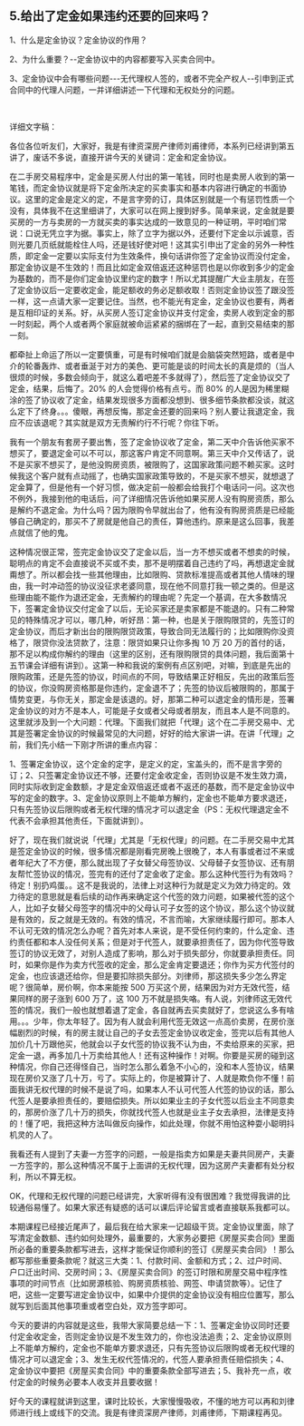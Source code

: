 ## 5.给出了定金如果违约还要的回来吗？
1、什么是定金协议？定金协议的作用？


2、为什么重要？--定金协议中的内容都要写入买卖合同中。


3、定金协议中会有哪些问题---无代理权人签的，或者不完全产权人--引申到正式合同中的代理人问题，一并详细讲述一下代理和无权处分的问题。


 


详细文字稿：


各位各位听友们，大家好，我是有律资深房产律师刘甫律师，本系列已经讲到第五讲了，废话不多说，直接开讲今天的关键词：定金和定金协议。


在二手房交易程序中，定金是买房人付出的第一笔钱，同时也是卖房人收到的第一笔钱，而定金协议就是将下定金所决定的买卖事实和基本内容进行确定的书面协议。这里的定金是定义的定，不是言字旁的订，具体区别就是一个有惩罚性质一个没有，具体我不在这里细讲了，大家可以在网上搜到好多。简单来说，定金就是要买房的一方与卖房的一方就买卖的事实达成的一致意见的一种证明，平时咱们常说：口说无凭立字为据。事实上，除了立字为据以外，还要付下定金以示诚意，否则光要几页纸就能栓住人吗，还是钱好使对吧！这其实引申出了定金的另外一种性质，即定金一定要以实际支付为生效条件，换句话讲你签了定金协议而没付定金，那定金协议是不生效的！而且比如定金双倍返还这种惩罚也是以你收到多少的定金为基数的，而不是你们定金协议里约定的数字！所以尤其提醒广大业主朋友，在签了定金协议后一定要收定金，能足额收的务必足额收取！否则定金协议签了跟没签一样，这一点请大家一定要记住。当然，也不能光有定金，定金协议也要有，两者是互相印证的关系。好，从买房人签订定金协议并支付定金，卖房人收到定金的那一时刻起，两个人或者两个家庭就被命运紧紧的捆绑在了一起，直到交易结束的那一刻。


都牵扯上命运了所以一定要慎重，可是有时候咱们就是会脑袋突然短路，或者是中介的轮番轰炸、或者垂涎于对方的美色、更可能是谈的时间太长的真是烦的（当人很烦的时候，多数会倾向于，就这么着吧差不多就得了），然后签了定金协议交了定金，结果，后悔了。20% 的人会觉得价格有点亏。而 80% 的人是因为稀里糊涂的签了协议收了定金，结果发现很多方面都没想到、很多细节条款都没谈，就这么定下了终身。。。傻眼，再想反悔，那定金还要的回来吗？别人要让我退定金，我应不应该退呢？其实就是双方无责解约行不行呢？你往下听。


我有一个朋友有套房子要出售，签了定金协议收了定金，第二天中介告诉他买家不想买了，要退定金可以不可以，那这客户肯定不同意啊。第三天中介又传话了，说不是买家不想买了，是他没购房资质，被限购了，这国家政策问题不赖买家。这时候我这个客户就有点动摇了，也确实国家政策导致的，不是买家不想买，就想退了定金算了，但是他有一个好习惯，做决定前一般都会给我打个电话问一问。这次也不例外，我接到他的电话后，问了详细情况告诉他如果买房人没有购房资质，那么是解约不退定金。为什么吗？因为限购令早就出台了，他有没有购房资质是已经能够自己确定的，那买不了房就是他自己的责任，算他违约。原来是这么回事，我差点就信了他的鬼。


这种情况很正常，签完定金协议交了定金以后，当一方不想买或者不想卖的时候，聪明点的肯定不会直接说不买或不卖，那不是明摆着自己违约了吗，再想退定金就甭想了。所以都会找一些其他理由，比如限购、贷款标准提高或者其他人情味的理由，我一时冲动签的协议没征求老婆同意，现在他不同意打我一顿之类的。但是这些理由能不能作为退还定金，无责解约的理由呢？先定一个基调，在大多数情况下，签署定金协议交付定金了以后，无论买家还是卖家都是不能退的。只有二种常见的特殊情况才可以，哪几种，听好昂：第一种，也是关于限购限贷的，先签订的定金协议，而后才新出台的限购限贷政策，导致合同无法履行的；比如限购你没资格了，限贷你没法贷款了，注意：限贷如果只让你多掏 10 万 20 万的首付的话，那不足以构成你解约的理由（这里的区别，还有限购限贷的具体问题，我后面第十五节课会详细有讲到）。这第一种和我说的案例有点区别吧，对嘛，到底是先出的限购政策，还是先签的协议，时间点的不同，导致结果正好相反，先出的政策后签的协议，你没购房资格那是你违约，定金退不了；先签的协议后被限购的，那属于情势变更，与你无关，那定金是该退的。好，那第二种可以退定金的情形是，签署定金协议的对方不是本人，可能是子女或者父母或者朋友，而且本人是不同意的。这里就涉及到一个大问题：代理。下面我们就把「代理」这个在二手房交易中、尤其是签署定金协议的时候最常见的大问题，好好的给大家讲一讲。在讲「代理」之前，我们先小结一下刚才所讲的重点内容：


1、签署定金协议，这个定金的定字，是定义的定，宝盖头的，而不是言字旁的订；2、只签署定金协议还不够，还要付定金收定金，否则协议是不发生效力滴，同时实际收到定金数额，才是定金双倍返还或者不返还的基数，而不是定金协议中写的定金的数字。3、定金协议原则上不能单方解约，定金也不能单方要求退还，只有先签协议后限购或者无权代理的情况才可以退定金（PS：无权代理退定金不代表不会承担其他责任，下面就讲到）。


好了，现在我们就说说「代理」尤其是「无权代理」的问题。在二手房交易中尤其是签定金协议的时候，很多情况都是刚看完房晚上很晚了，本人有事或者过不来或者年纪大了不方便，那么就出现了子女替父母签协议、父母替子女签协议、还有朋友帮忙签协议的情况，签完有的还付了定金收了定金。那么这种代签行为有效吗？待定！别扔鸡蛋。。这不是我说的，法律上对这种行为就是定义为效力待定的。效力待定的意思就是看后续的动作再来确定这个代签的效力问题，如果被代签的这个人，比如子女替父母签字的情况中的父母认可子女签的这个协议，那么这个协议就是有效的，反之就是无效的。有效的情况，不言而喻，大家继续履行即可。那本人不认可无效的情况怎么办呢？首先对本人来说，是不受任何约束的，什么定金、违约责任都和本人没任何关系；但是对于代签人，就要承担责任了，因为你代签导致签订的协议无效了，对别人造成了影响，那么对于损失部分，你就要承担责任。同时，如果你是作为卖方代签收的定金，那么定金肯定要退还；你作为买方代签付的定金，也应该退还给你，但是要扣除损失部分。刘律师，那这损失多少怎么界定呢？很简单，房价啊，你本来能按 500 万买这个房，结果因为对方无效代签，结果同样的房子涨到 600 万了，这 100 万不就是损失咯。有人说，刘律师这无效代签的情况，我们一般也就想着退了定金，各自就再去买卖就好了，您说这么多有啥用。。。少年，你太年轻了。因为有人就会利用代签无效这一点高价卖房，在房价涨幅剧烈的时候，有的房主就让自己的子女去签定金协议收定金，签完以后有其他人加价几十万跟他买，他就会以子女代签的协议我不认为由，不卖给原来的买家，把定金一退，再多加几十万卖给其他人！还有这种操作！对啊。你要是买房的碰到这种情况，你自己还得怪自己，当时怎么那么着急不小心的，没和本人签协议，结果现在房价又涨了几十万，亏了。实际上的，你是被算计了、人就是欺负你不懂！前面我讲无权代理的时候不是说了吗，如果本人不认可代签人代签的协议的话，那么代签人是要承担责任的，要赔偿损失。所以如果业主的子女代签以后业主不同意卖的，那房价涨了几十万的损失，你就找代签人也就是业主子女去承担，法律是支持的！懂了吧，我把这种方法叫做反向操作，如此处理，你就不用怕这种耍小聪明抖机灵的人了。


我看还有人提到了夫妻一方签字的问题，一般是指卖方如果是夫妻共同房产，夫妻一方签字的，那么这种情况不属于上面讲的无权代理，因为这房产夫妻都有处分权利，所以不算无权。


OK，代理和无权代理的问题已经讲完，大家听得有没有很困难？我觉得我讲的比较通俗易懂了。如果大家还有疑惑的话可以课后评论留言或者直接联系我都可以。


本期课程已经接近尾声了，最后我在给大家来一记超级干货。定金协议里面，除了写清定金数额、违约如何处理外，最重要的，大家务必要把《房屋买卖合同》里面所必备的重要条款都写进去，这样才能保证你顺利的签订《房屋买卖合同》！那么都写那些重要条款呢？就这三大类：1、付款时间、金额和方式；2、过户时间、户口迁出时间、交房时间；3、《房屋买卖合同》的签订时限和房屋交易中程序性事项的时间节点（比如房源核验、购房资质核验、网签、申请贷款等）。记住了吧，这些一定要写进定金协议中，如果中介提供的定金协议没有相应位置写，那么就写到后面其他事项重或者空白处，双方签字即可。


今天的要讲的内容就是这些，我带大家简要总结一下：1、签署定金协议同时还要付定金收定金，否则定金协议是不发生效力的，你也没法追责；2、定金协议原则上不能单方解约，定金也不能单方要求退还，只有先签协议后限购或者无权代理的情况才可以退定金；3、发生无权代签情况的，代签人要承担责任赔偿损失；4、定金协议中要把《房屋买卖合同》中的重要条款全部写进去；5、我补充一点，收付定金的时候务必要本人收支并且要收据！


好今天的课程就讲到这里，课时比较长，大家慢慢吸收，不懂的地方可以再和刘律师进行线上或线下的交流。我是有律资深房产律师，刘甫律师，下期课程再见。

